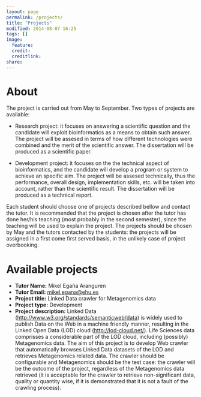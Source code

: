 ```yaml
---
layout: page
permalink: /projects/
title: "Projects"
modified: 2014-08-07 16:25
tags: []
image:
  feature: 
  credit: 
  creditlink: 
share: 
---
```



About
=====

The project is carried out from May to September. Two types of projects are available:

* Research project: it focuses on answering a scientific question and the candidate will exploit bioinformatics as a means to obtain such answer. The project will be assesed in terms of how different technologies were combined and the merit of the scientific answer. The dissertation will be produced as a scientific paper.

* Development project: it focuses on the the technical aspect of bioinformatics, and the candidate will develop a program or system to achieve an specific aim. The project will be assesed technically, thus the performance, overall design, implementation skills, etc. will be taken into account, rather than the scientific result. The dissertation will be produced as a technical report.

Each student should choose one of projects described bellow and contact the tutor. It is recommended that the project is chosen after the tutor has done her/his teaching (most probably in the second semester), since the teaching will be used to explain the project. The projects should be chosen by May and the tutors contacted by the students: the projects will be assigned in a first come first served basis, in the unlikely case of project overbooking.


Available projects
==================

* **Tutor Name:** Mikel Egaña Aranguren
* **Tutor Email:** mikel.egana@ehu.es
* **Project title:** Linked Data crawler for Metagenomics data
* **Project type:** Development
* **Project description:** Linked Data (http://www.w3.org/standards/semanticweb/data) is widely used to publish Data on the Web in a machine friendly manner, resulting in the Linked Open Data (LOD) cloud (http://lod-cloud.net/). Life Sciences data comprisses a considerable part of the LOD cloud, including (possibly) Metagenomics data. The aim of this project is to develop Web crawler that automatically browses Linked Data datasets of the LOD and retrieves Metagenomics related data. The crawler should be configurable and Metagenomics should be the test case: the crawler will be the outcome of the project, regardless of the Metagenomics data retrieved (it is acceptable for the crawler to retrieve non-significant data, quality or quantity wise, if it is demonstrated that it is not a fault of the crawling process).



